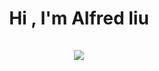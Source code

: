 <h1 align="center">Hi , I'm Alfred liu <br><br> <img src="https://komarev.com/ghpvc/?username=Alfred0307&style=for-the-badge"></h1>
